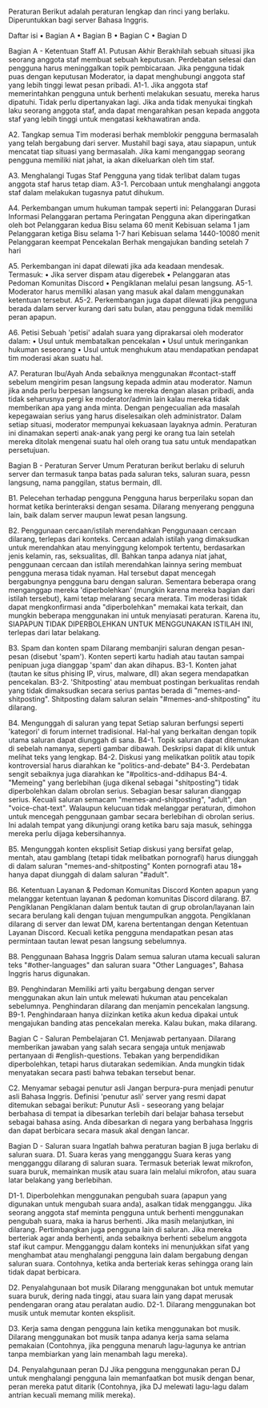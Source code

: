 Peraturan
Berikut adalah peraturan lengkap dan rinci yang berlaku. Diperuntukkan bagi server Bahasa Inggris.

Daftar isi
•	Bagian A
•	Bagian B
•	Bagian C
•	Bagian D

Bagian A - Ketentuan Staff
A1. Putusan Akhir
Berakhilah sebuah situasi jika seorang anggota staf membuat sebuah keputusan. Perdebatan selesai dan pengguna harus meninggalkan topik pembicaraan. Jika pengguna tidak puas dengan keputusan Moderator, ia dapat menghubungi anggota staf yang lebih tinggi lewat pesan pribadi.
A1-1. Jika anggota staf memerintahkan pengguna untuk berhenti melakukan sesuatu, mereka harus dipatuhi.
Tidak perlu dipertanyakan lagi. Jika anda tidak menyukai tingkah laku seorang anggota staf, anda dapat mengarahkan pesan kepada anggota staf yang lebih tinggi untuk mengatasi kekhawatiran anda.

A2. Tangkap semua
Tim moderasi berhak memblokir pengguna bermasalah yang telah bergabung dari server. Mustahil bagi saya, atau siapapun, untuk mencatat tiap situasi yang bermasalah. Jika kami menganggap seorang pengguna memiliki niat jahat, ia akan dikeluarkan oleh tim staf.

A3. Menghalangi Tugas Staf
Pengguna yang tidak terlibat dalam tugas anggota staf harus tetap diam.
A3-1. Percobaan untuk menghalangi anggota staf dalam melakukan tugasnya patut dihukum.

A4. Perkembangan umum hukuman tampak seperti ini:
Pelanggaran	Durasi	Informasi
Pelanggaran pertama	Peringatan	Pengguna akan diperingatkan oleh bot
Pelanggaran kedua	Bisu selama 60 menit	Kebisuan selama 1 jam
Pelanggaran ketiga	Bisu selama 1-7 hari	Kebisuan selama 1440-10080 menit
Pelanggaran keempat	Pencekalan	Berhak mengajukan banding setelah 7 hari


A5. Perkembangan ini dapat dilewati jika ada keadaan mendesak. Termasuk:
• Jika server dispam atau digerebek
• Pelanggaran atas Pedoman Komunitas Discord
• Pengiklanan melalui pesan langsung.
A5-1. Moderator harus memiliki alasan yang masuk akal dalam menggunakan ketentuan tersebut.
A5-2. Perkembangan juga dapat dilewati jika pengguna berada dalam server kurang dari satu bulan, atau pengguna tidak memiliki peran apapun.


A6. Petisi
Sebuah 'petisi' adalah suara yang diprakarsai oleh moderator dalam:
• Usul untuk membatalkan pencekalan
• Usul untuk meringankan hukuman seseorang
• Usul untuk menghukum atau mendapatkan pendapat tim moderasi akan suatu hal.

A7. Peraturan Ibu/Ayah
Anda sebaiknya menggunakan #contact-staff sebelum mengirim pesan langsung kepada admin atau moderator. Namun jika anda perlu berpesan langsung ke mereka dengan alasan pribadi, anda tidak seharusnya pergi ke moderator/admin lain kalau mereka tidak memberikan apa yang anda minta. Dengan pengecualian ada masalah kepegawaian serius yang harus diselesaikan oleh administrator. Dalam setiap situasi, moderator mempunyai kekuasaan layaknya admin.
Peraturan ini dinamakan seperti anak-anak yang pergi ke orang tua lain setelah mereka ditolak mengenai suatu hal oleh orang tua satu untuk mendapatkan persetujuan.

Bagian B - Peraturan Server Umum
Peraturan berikut berlaku di seluruh server dan termasuk tanpa batas pada saluran teks, saluran suara, pessn langsung, nama panggilan, status bermain, dll.

B1. Pelecehan terhadap pengguna
Pengguna harus berperilaku sopan dan hormat ketika berinteraksi dengan sesama. Dilarang menyerang pengguna lain, baik dalam server maupun lewat pesan langsung.

B2. Penggunaan cercaan/istilah merendahkan
Penggunaaan cercaan dilarang, terlepas dari konteks. Cercaan adalah istilah yang dimaksudkan untuk merendahkan atau menyinggung kelompok tertentu, berdasarkan jenis kelamin, ras, seksualitas, dll.
Bahkan tanpa adanya niat jahat, penggunaan cercaan dan istilah merendahkan lainnya sering membuat pengguna merasa tidak nyaman. Hal tersebut dapat mencegah bergabungnya pengguna baru dengan saluran.
Sementara beberapa orang menganggap mereka 'diperbolehkan' (mungkin karena mereka bagian dari istilah tersebut), kami tetap melarang secara merata. 
Tim moderasi tidak dapat mengkonfirmasi anda "diperbolehkan" memakai kata terkait, dan mungkin beberapa menggunakan ini untuk menyiasati peraturan. Karena itu, SIAPAPUN TIDAK DIPERBOLEHKAN UNTUK MENGGUNAKAN ISTILAH INI, terlepas dari latar belakang.

B3. Spam dan konten spam 
Dilarang membanjiri saluran dengan pesan-pesan (disebut 'spam'). Konten seperti kartu hadiah atau tautan sampai penipuan juga dianggap 'spam' dan akan dihapus. 
B3-1. Konten jahat (tautan ke situs phising IP, virus, malware, dll) akan segera mendapatkan pencekalan.
B3-2. 'Shitposting' atau membuat postingan berkualitas rendah yang tidak dimaksudkan secara serius pantas berada di "memes-and-shitposting". Shitposting dalam saluran selain "#memes-and-shitposting" itu dilarang.

B4. Mengunggah di saluran yang tepat
Setiap saluran berfungsi seperti 'kategori' di forum internet tradisional. Hal-hal yang berkaitan dengan topik utama saluran dapat diunggah di sana.
B4-1. Topik saluran dapat ditemukan di sebelah namanya, seperti gambar dibawah. Deskripsi dapat di klik untuk melihat teks yang lengkap. 
B4-2. Diskusi yang melikatkan politik atau topik kontroversial harus diarahkan ke "politics-and-debate"
B4-3. Perdebatan sengit sebaiknya juga diarahkan ke "#politics-and-ddihapus
B4-4. "Memeing" yang berlebihan (juga dikenal sebagai "shitposting") tidak diperbolehkan dalam obrolan serius. Sebagian besar saluran dianggap serius. Kecuali saluran semacam "memes-and-shitposting", "adult", dan "voice-chat-text". Walaupun kelucuan tidak melanggar peraturan, dimohon untuk mencegah penggunaan gambar secara berlebihan di obrolan serius. Ini adalah tempat yang dikunjungi orang ketika baru saja masuk, sehingga mereka perlu dijaga kebersihannya.

B5. Mengunggah konten eksplisit
Setiap diskusi yang bersifat gelap, mentah, atau gamblang (tetapi tidak melibatkan pornografi) harus diunggah di dalam saluran "memes-and-shitposting"
Konten pornografi atau 18+ hanya dapat diunggah di dalam saluran "#adult".

B6. Ketentuan Layanan & Pedoman Komunitas Discord
Konten apapun yang melanggar ketentuan layanan & pedoman komunitas Discord dilarang.
B7. Pengiklanan
Pengiklanan dalam bentuk tautan di grup obrolan/layanan lain secara berulang kali dengan tujuan mengumpulkan anggota. Pengiklanan dilarang di server dan lewat DM, karena bertentangan dengan Ketentuan Layanan Discord. Kecuali ketika pengguna mendapatkan pesan atas permintaan tautan lewat pesan langsung sebelumnya.

B8. Penggunaan Bahasa Inggris
Dalam semua saluran utama kecuali saluran teks "#other-languages" dan saluran suara "Other Languages", Bahasa Inggris harus digunakan.

B9. Penghindaran
Memiliki arti yaitu bergabung dengan server menggunakan akun lain untuk melewati hukuman atau pencekalan sebelumnya. Penghindaran dilarang dan 
menjamin pencekalan langsung.
B9-1. Penghindaraan hanya diizinkan ketika akun kedua dipakai untuk mengajukan banding atas pencekalan mereka. Kalau bukan, maka dilarang.

Bagian C - Saluran Pembelajaran
C1. Menjawab pertanyaan.
Dilarang memberikan jawaban yang salah secara sengaja untuk menjawab pertanyaan di #english-questions. Tebakan yang berpendidikan diperbolehkan, tetapi harus diutarakan sedemikian. Anda mungkin tidak menyatakan secara pasti bahwa tebakan tersebut benar.

C2. Menyamar sebagai penutur asli
Jangan berpura-pura menjadi penutur asli Bahasa Inggris. Definisi 'penutur asli' server yang resmi dapat ditemukan sebagai berikut:
Punutur Asli - seseorang yang belajar berbahasa di tempat ia dibesarkan terlebih dari belajar bahasa tersebut sebagai bahasa asing.
Anda dibesarkan di negara yang berbahasa Inggris dan dapat berbicara secara masuk akal dengan lancar.

Bagian D - Saluran suara
Ingatlah bahwa peraturan bagian B juga berlaku di saluran suara.
D1. Suara keras yang mengganggu
Suara keras yang mengganggu dilarang di saluran suara. Termasuk beteriak lewat mikrofon, suara buruk, memainkan musik atau suara lain melalui mikrofon, atau suara latar belakang yang berlebihan.

D1-1. Diperbolehkan menggunakan pengubah suara (apapun yang digunakan untuk mengubah suara anda), asalkan tidak mengganggu. Jika seorang anggota staf meminta pengguna untuk berhenti menggunakan pengubah suara, maka ia harus berhenti. Jika masih melanjutkan, ini dilarang.
Pertimbangkan juga pengguna lain di saluran. Jika mereka berteriak agar anda berhenti, anda sebaiknya berhenti sebelum anggota staf ikut campur.
Mengganggu dalam konteks ini menunjukkan sifat yang menghambat atau menghalangi pengguna lain dalam bergabung dengan saluran suara. Contohnya, ketika anda berteriak keras sehingga orang lain tidak dapat berbicara.

D2. Penyalahgunaan bot musik
Dilarang menggunakan bot untuk memutar suara buruk, dering nada tinggi, atau suara lain yang dapat merusak pendengaran orang atau peralatan audio.
D2-1. Dilarang menggunakan bot musik untuk memutar konten eksplisit.

D3. Kerja sama dengan pengguna lain ketika menggunakan bot musik.
Dilarang menggunakan bot musik tanpa adanya kerja sama selama pemakaian (Contohnya, jika pengguna menaruh lagu-lagunya ke antrian tanpa membiarkan yang lain menambah lagu mereka).

D4. Penyalahgunaan peran DJ
Jika pengguna menggunakan peran DJ untuk menghalangi pengguna lain memanfaatkan bot musik dengan benar, peran mereka patut ditarik (Contohnya, jika DJ melewati lagu-lagu dalam antrian kecuali memang milik mereka).


